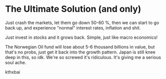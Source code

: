 # The Ultimate Solution (and only)

Just crash the markets, let them go down 50-60 %, then we can start to go back up, and experience "normal" interest rates, inflation and shit.

Just invest in stocks and it grows back. Simple, just like macro economics!

The Norwegian Oil fund will lose about 5-6 thousand billions in value, but that's no probs, just get it back into the growth pattern. Japan is still knee deep
in this, so idk. We're so screwed it's ridiculous. It's giving me a serious soul ache.

kthxbai
